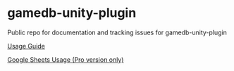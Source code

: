 # gamedb-unity-plugin
Public repo for documentation and tracking issues for gamedb-unity-plugin

[Usage Guide](../../wiki)

[Google Sheets Usage (Pro version only)](../../wiki/Google-Sheets-Import-Export)
